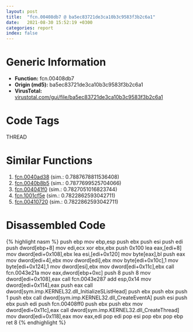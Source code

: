 ```yaml
---
layout: post
title:  "fcn.00408db7 @ ba5ec83721de3ca10b3c9583f3b2c6a1"
date:   2021-08-30 15:52:19 +0300
categories: report
index: false
---
```


# Generic Information
- **Function:** fcn.00408db7
- **Origin (md5):** ba5ec83721de3ca10b3c9583f3b2c6a1
- **VirusTotal:** [virustotal.com/gui/file/ba5ec83721de3ca10b3c9583f3b2c6a1][virustotal_ref]

# Code Tags
<span class="tag" id="THREAD">THREAD</span>


# Similar Functions

1. [fcn.0040ad38][similar_1_ref] (sim.: 0.7887678811536408)
2. [fcn.0040b8b5][similar_2_ref] (sim.: 0.7877699525704066)
3. [fcn.004041f0][similar_3_ref] (sim.: 0.7827051016823744)
4. [fcn.1001cf5e][similar_4_ref] (sim.: 0.7822862593042711)
5. [fcn.00410720][similar_5_ref] (sim.: 0.7822862593042711)


# Disassembled Code

{% highlight nasm %}
push ebp
mov ebp,esp
push ebx
push esi
push edi
push dword[ebp+8]
mov edi,ecx
xor ebx,ebx
push 0x100
lea eax,[edi+8]
mov dword[edi+0x108],ebx
lea esi,[edi+0x120]
mov byte[eax],bl
push eax
mov dword[edi+4],ebx
mov dword[edi],ebx
mov byte[edi+0x10c],1
mov byte[edi+0x124],1
mov dword[esi],ebx
mov dword[edi+0x11c],ebx
call fcn.0043e21a
mov eax,dword[ebp+0xc]
push 8
push 8
mov dword[edi+0x108],eax
call fcn.0043e287
add esp,0x14
mov dword[edi+0x114],eax
push eax
call dword[sym.imp.KERNEL32.dll_InitializeSListHead]
push ebx
push ebx
push 1
push ebx
call dword[sym.imp.KERNEL32.dll_CreateEventA]
push esi
push ebx
push edi
push fcn.00408ff0
push ebx
push ebx
mov dword[edi+0x11c],eax
call dword[sym.imp.KERNEL32.dll_CreateThread]
mov dword[edi+0x118],eax
mov eax,edi
pop edi
pop esi
pop ebx
pop ebp
ret 8
{% endhighlight %}


[similar_1_ref]: /report/fcn.0040ad38@4c2db4ba96e80258daff665d7d7a016a
[similar_2_ref]: /report/fcn.0040b8b5@ba5ec83721de3ca10b3c9583f3b2c6a1
[similar_3_ref]: /report/fcn.004041f0@9c2b894b84f59672d8be2e984066f76f
[similar_4_ref]: /report/fcn.1001cf5e@e5d49e0823e602f2ee948ac39d32c1eb
[similar_5_ref]: /report/fcn.00410720@9c2b894b84f59672d8be2e984066f76f
[virustotal_ref]: https://www.virustotal.com/gui/file/ba5ec83721de3ca10b3c9583f3b2c6a1